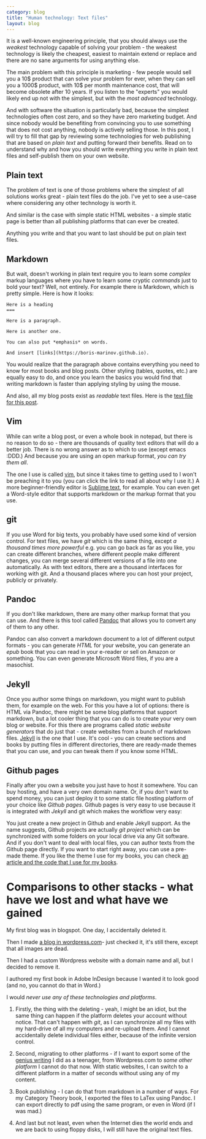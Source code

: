 ```yaml
---
category: blog
title: "Human technology: Text files"
layout: blog
---
```


It is a well-known engineering principle, that you should always use the *weakest* technology capable of solving your problem - the weakest technology is likely the cheapest, easiest to maintain extend or replace and there are no sane arguments for using anything else.

The main problem with this principle is marketing - few people would sell you a 10$ product that can solve your problem for ever, when they can sell you a 1000$ product, with 10$ per month maintenance cost, that will become obsolete after 10 years. If you listen to the "experts" you would likely end up not with the simplest, but with the *most advanced* technology.

And with software the situation is particularly bad, because the simplest technologies often cost zero, and so they have zero marketing budget. And since nobody would be benefiting from convincing you to use something that does not cost anything, nobody is actively selling those. In this post, I will try to fill that gap by reviewing some technologies for web publishing that are based on *plain text* and putting forward their benefits. Read on to understand why and how you should write everything you write in plain text files and self-publish them on your own website.

<!--more-->

Plain text
---

The problem of text is one of those problems where the simplest of all solutions works great - plain text files do the job. I've yet to see a use-case where considering any other technology is worth it. 

And similar is the case with simple static HTML websites - a simple static page is better than all publishing platforms that can ever be created.

Anything you write and that you want to last should be put on plain text files.

Markdown
---

But wait, doesn't working in plain text require you to learn some *complex* markup languages where you have to learn some cryptic *commands* just to bold your text? Well, not entirely. For example there is Markdown, which is pretty simple. Here is how it looks:

```
Here is a heading
=== 

Here is a paragraph.

Here is another one.

You can also put *emphasis* on words.

And insert [links](https://boris-marinov.github.io).

```

You would realize that the paragraph above contains everything you need to know for most books and blog posts. Other styling (tables, quotes, etc.) are equally easy to do, and once you learn the basics you would find that writing markdown is faster than applying styling by using the mouse.

And also, all my blog posts exist as *readable* text files. Here is the [text file for this post](https://raw.githubusercontent.com/boris-marinov/boris-marinov.github.io/master/_posts/blog/2022-02-06-text.md).

Vim
---

While can write a blog post, or even a whole book in notepad, but there is no reason to do so - there are thousands of quality text editors that will do a better job. There is no wrong answer as to which to use (except emacs :DDD.) And because you are using an open markup format, *you can try them all*.

The one I use is called [vim](/vim-awesome), but since it takes time to getting used to I won't be preaching it to you (you can click the link to read all about why I use it.) A more beginner-friendly editor is [Sublime text](https://www.sublimetext.com/), for example. You can even get a Word-style editor that supports markdown or the markup format that you use.

git
---

If you use Word for big texts, you probably have used some kind of version control. For text files, we have *git* which is the same thing, except *a thousand times more powerful* e.g. you can go back as far as you like, you can create different branches, where different people make different changes, you can merge several different versions of a file into one automatically. As with text editors, there are a thousand interfaces for working with git. And a thousand places where you can host your project, publicly or privately.

Pandoc
---

If you don't like markdown, there are many other markup format that you can use. And there is this tool called [Pandoc](https://pandoc.org/) that allows you to convert any of them to any other. 

Pandoc can also convert a markdown document to a lot of different output formats - you can generate *HTML* for your website, you can generate an *epub* book that you can read in your e-reader or sell on Amazon or something. You can even generate Microsoft Word files, if you are a masochist.

Jekyll
---

Once you author some things on markdown, you might want to publish them, for example on the web. For this you have a lot of options: there is HTML via Pandoc, there might be some blog platforms that support markdown, but a lot cooler thing that you can do is to create your very own blog or website. For this there are programs called *static website generators* that do just that - create websites from a bunch of markdown files. [Jekyll](https://jekyllrb.com/) is the one that I use. It's cool - you can create sections and books by putting files in different directories, there are ready-made themes that you can use, and you can tweak them if you know some HTML. 

Github pages
---

Finally after you own a website you just have to host it somewhere. You can buy hosting, and have a very own domain name. Or, if you don't want to spend money, you can just deploy it to some static file hosting platform of your choice like *Github pages*. Github pages is very easy to use because it is integrated with *Jekyll* and git which makes the workflow very easy: 

You just create a new project in Github and enable Jekyll support. As the name suggests, Github projects are actually *git project* which can be synchronized with some folders on your local drive via any Git software. And if you don't want to deal with local files, you can author texts from the Github page directly. If you want to start right away, you can use a pre-made theme. If you like the theme I use for my books, you can check [an article and the code that I use for my books](https://github.com/boris-marinov/jekyll-book-boilerplate).

Comparisons to other stacks - what have we lost and what have we gained
===

My first blog was in blogspot. One day, I accidentally deleted it.

Then I made [a blog in wordpress.com](https://snowballz.wordpress.com/)- just checked it, it's still there, except that all images are dead.

Then I had a custom Wordpress website with a domain name and all, but I decided to remove it.

I authored my first book in Adobe InDesign because I wanted it to look good (and no, you cannot do that in Word.)

I would *never use any of these technologies and platforms*.

1. Firstly, the thing with the deleting - yeah, I might be an idiot, but the same thing can happen if the platform deletes your account without notice. That can't happen with *git*, as I can synchronize all my files with my hard-drive of all my computers and re-upload them. And I cannot accidentally delete individual files either, because of the infinite version control. 

2. Second, migrating to other platforms - if I want to export some of the [genius writing](https://snowballz.wordpress.com/) I did as a teenager, from Wordpress.com to *some other platform* I cannot do that now. With static websites, I can switch to a different platform in a matter of seconds without using any of my content.

3. Book publishing - I can do that from markdown in a number of ways. For my Category Theory book, I exported the files to LaTex using Pandoc. I can export directly to pdf using the same program, or even in Word (if I was mad.)

4. And last but not least, even when the Internet dies the world ends and we are back to using floppy disks, I will still have the original text files.
